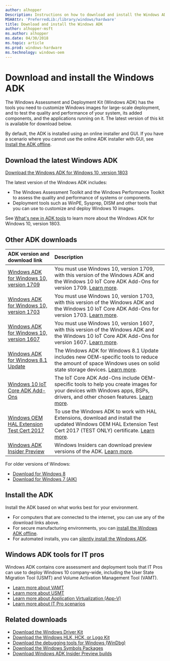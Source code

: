 ```yaml
---
author: alhopper
Description: Instructions on how to download and install the Windows ADK
MSHAttr: 'PreferredLib:/library/windows/hardware'
title: Download and install the Windows ADK
author: alhopper-msft
ms.author: alhopper
ms.date: 04/30/2018
ms.topic: article
ms.prod: windows-hardware
ms.technology: windows-oem
---
```

# Download and install the Windows ADK

The Windows Assessment and Deployment Kit (Windows ADK) has the tools you need to customize Windows images for large-scale deployment, and to test the quality and performance of your system, its added components, and the applications running on it. The latest version of this kit is available for download below.

By default, the ADK is installed using an online installer and GUI. If you have a scenario where you cannot use the online ADK installer with GUI, see [Install the ADK offline](adk-offline-install.md).

## Download the latest Windows ADK

[Download the Windows ADK for Windows 10, version 1803](https://go.microsoft.com/fwlink/?linkid=873065)

The latest version of the Windows ADK includes:

* The Windows Assessment Toolkit and the Windows Performance Toolkit to assess the quality and performance of systems or components.
* Deployment tools such as WinPE, Sysprep, DISM and other tools that you can use to customize and deploy Windows 10 images.

See [What's new in ADK tools](what-s-new-in-kits-and-tools.md) to learn more about the Windows ADK for Windows 10, version 1803.

## Other ADK downloads

| ADK version and download link             | Description                                           |
|:------------------------------------------|:------------------------------------------------------|
| [Windows ADK for Windows 10, version 1709](https://go.microsoft.com/fwlink/p/?linkid=859206)  | You must use Windows 10, version 1709, with this version of the Windows ADK and the Windows 10 IoT Core ADK Add-Ons for version 1709. [Learn more](what-s-new-in-kits-and-tools.md#whats-new-in-the-windows-adk-for-windows-10-version-1709). |
| [Windows ADK for Windows 10, version 1703](https://go.microsoft.com/fwlink/p/?LinkId=845542) | You must use Windows 10, version 1703, with this version of the Windows ADK and the Windows 10 IoT Core ADK Add-Ons for version 1703. [Learn more](what-s-new-in-kits-and-tools.md#whats-new-in-the-windows-adk-for-windows-10-version-1703).  |
| [Windows ADK for Windows 10, version 1607](https://go.microsoft.com/fwlink/p/?LinkId=526740) | You must use Windows 10, version 1607, with this version of the Windows ADK and the Windows 10 IoT Core ADK Add-Ons for version 1607. [Learn more](what-s-new-in-kits-and-tools.md#whats-new-in-the-windows-adk-for-windows-10-version-1607). |
| [Windows ADK for Windows 8.1 Update](https://go.microsoft.com/fwlink/p/?LinkId=393005) | The Windows ADK for Windows 8.1 Update includes new OEM-specific tools to reduce the amount of space Windows uses on solid state storage devices. [Learn more](https://docs.microsoft.com/en-us/previous-versions/windows/it-pro/windows-8.1-and-8/dn247001(v=win.10)). |
| [Windows 10 IoT Core ADK Add-Ons](https://go.microsoft.com/fwlink/p/?LinkId=735028) | The IoT Core ADK Add-Ons include OEM-specific tools to help you create images for your devices with Windows apps, BSPs, drivers, and other chosen features. [Learn more](https://docs.microsoft.com/en-us/windows-hardware/manufacture/iot/iot-core-adk-addons). |
| [Windows OEM HAL Extension Test Cert 2017](https://go.microsoft.com/fwlink/?linkid=872294) | To use the Windows ADK to work with HAL Extensions, download and install the updated Windows OEM HAL Extension Test Cert 2017 (TEST ONLY) certificate. [Learn more](https://support.microsoft.com/help/4131991). |
| [Windows ADK Insider Preview](https://www.microsoft.com/software-download/windowsinsiderpreviewADK)   | Windows Insiders can download preview versions of the ADK. [Learn more](https://www.microsoft.com/software-download/windowsinsiderpreviewADK).    |

For older versions of Windows:

* [Download for Windows 8](https://www.microsoft.com/en-us/download/details.aspx?id=30652)
* [Download for Windows 7 (AIK)](https://www.microsoft.com/en-us/download/details.aspx?id=5753)

## Install the ADK

Install the ADK based on what works best for your environment.

* For computers that are connected to the internet, you can use any of the download links above.
* For secure manufacturing environments, you can [install the Windows ADK offline](adk-offline-install.md).
* For automated installs, you can [silently install the Windows ADK](adk-offline-install.md#install-the-windows-adk-on-an-offline-computer-using-the-command-line).

## Windows ADK tools for IT pros

Windows ADK contains core assessment and deployment tools that IT Pros can use to deploy Windows 10 company-wide, including the User State Migration Tool (USMT) and Volume Activation Management Tool (VAMT).

* [Learn more about VAMT](https://docs.microsoft.com/en-us/windows/deployment/volume-activation/volume-activation-management-tool)
* [Learn more about USMT](https://docs.microsoft.com/en-us/windows/deployment/usmt/usmt-technical-reference)
* [Learn more about Application Virtualization (App-V)](https://docs.microsoft.com/en-us/windows/application-management/app-v/appv-for-windows)
* [Learn more about IT Pro scenarios](https://docs.microsoft.com/en-us/windows/deployment/windows-adk-scenarios-for-it-pros)

## Related downloads

* [Download the Windows Driver Kit](https://developer.microsoft.com/en-us/windows/hardware/windows-driver-kit)
* [Download the Windows HLK, HCK, or Logo Kit](https://developer.microsoft.com/en-us/windows/hardware/windows-hardware-lab-kit)
* [Download the debugging tools for Windows (WinDbg)](https://developer.microsoft.com/en-us/windows/hardware/download-windbg)
* [Download the Windows Symbols Packages](https://developer.microsoft.com/en-us/windows/hardware/download-symbols)
* [Download Windows ADK Insider Preview builds](https://www.microsoft.com/en-us/software-download/windowsinsiderpreviewADK)
